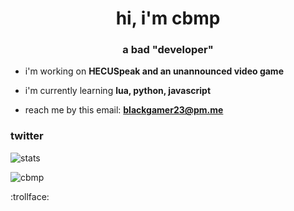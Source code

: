 <h1 align="center">hi, i'm cbmp</h1>
<h3 align="center">a bad "developer"</h3>


- i'm working on **HECUSpeak and an unannounced video game**

- i'm currently learning **lua, python, javascript**

- reach me by this email: **blackgamer23@pm.me**

<h3 align="left">twitter</h3>
<p align="left">

![stats](https://github-readme-stats.vercel.app/api?username=pablogonzales2009&show_icons=true&theme=synthwave)

<p align="left"> <img src="https://komarev.com/ghpvc/?username=cbmp&label=Profile%20views&color=0e75b6&style=flat" alt="cbmp" /> </p>

:trollface:
